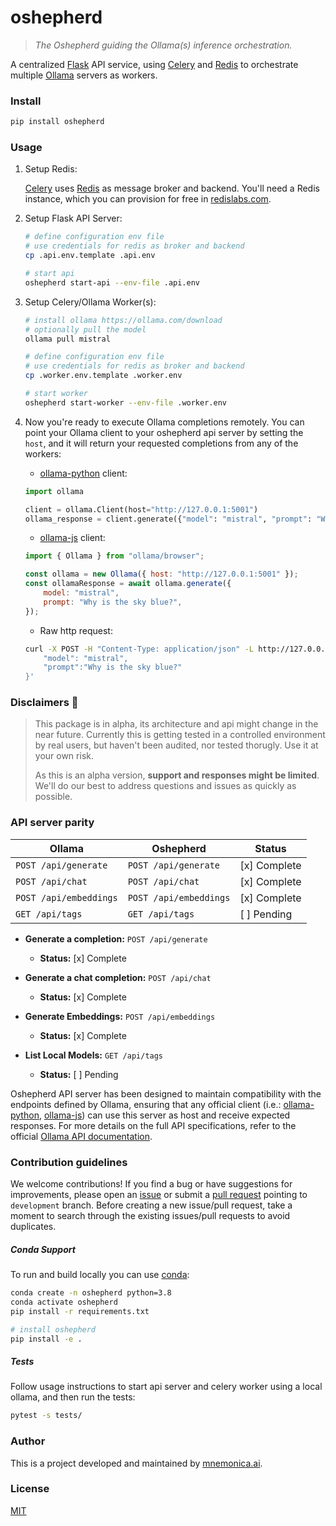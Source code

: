 # oshepherd

> _The Oshepherd guiding the Ollama(s) inference orchestration._

A centralized [Flask](https://flask.palletsprojects.com) API service, using [Celery](https://docs.celeryq.dev) and [Redis](https://redis.com) to orchestrate multiple [Ollama](https://ollama.com) servers as workers.

### Install

```sh
pip install oshepherd
```

### Usage

1. Setup Redis:

    [Celery](https://docs.celeryq.dev) uses [Redis](https://docs.celeryq.dev/en/stable/getting-started/backends-and-brokers/index.html#redis) as message broker and backend. You'll need a Redis instance, which you can provision for free in [redislabs.com](https://app.redislabs.com).

2. Setup Flask API Server:

    ```sh
    # define configuration env file
    # use credentials for redis as broker and backend
    cp .api.env.template .api.env

    # start api
    oshepherd start-api --env-file .api.env
    ```

3. Setup Celery/Ollama Worker(s):

    ```sh
    # install ollama https://ollama.com/download
    # optionally pull the model
    ollama pull mistral

    # define configuration env file
    # use credentials for redis as broker and backend
    cp .worker.env.template .worker.env

    # start worker
    oshepherd start-worker --env-file .worker.env
    ```

4. Now you're ready to execute Ollama completions remotely. You can point your Ollama client to your oshepherd api server by setting the `host`, and it will return your requested completions from any of the workers:

    * [ollama-python](https://github.com/ollama/ollama-python) client:

    ```python
    import ollama

    client = ollama.Client(host="http://127.0.0.1:5001")
    ollama_response = client.generate({"model": "mistral", "prompt": "Why is the sky blue?"})
    ```

    * [ollama-js](https://github.com/ollama/ollama-js) client:

    ```javascript
    import { Ollama } from "ollama/browser";

    const ollama = new Ollama({ host: "http://127.0.0.1:5001" });
    const ollamaResponse = await ollama.generate({
        model: "mistral",
        prompt: "Why is the sky blue?",
    });
    ```

    * Raw http request:

    ```sh
    curl -X POST -H "Content-Type: application/json" -L http://127.0.0.1:5001/api/generate/ -d '{
        "model": "mistral",
        "prompt":"Why is the sky blue?"
    }'
    ```

### Disclaimers 🚨

> This package is in alpha, its architecture and api might change in the near future. Currently this is getting tested in a controlled environment by real users, but haven't been audited, nor tested thorugly. Use it at your own risk.
>
> As this is an alpha version, **support and responses might be limited**. We'll do our best to address questions and issues as quickly as possible.

### API server parity

| Ollama | Oshepherd | Status |
|-----------------|----------------|----------|
| `POST /api/generate`| `POST /api/generate`| [x] Complete |
| `POST /api/chat`| `POST /api/chat`| [x] Complete |
| `POST /api/embeddings`| `POST /api/embeddings`| [x] Complete |
| `GET /api/tags`| `GET /api/tags`| [ ] Pending |

- **Generate a completion:** `POST /api/generate`
  - **Status:** [x] Complete

- **Generate a chat completion:** `POST /api/chat`
  - **Status:** [x] Complete

- **Generate Embeddings:** `POST /api/embeddings`
  - **Status:** [x] Complete

- **List Local Models:** `GET /api/tags`
  - **Status:** [ ] Pending

Oshepherd API server has been designed to maintain compatibility with the endpoints defined by Ollama, ensuring that any official client (i.e.: [ollama-python](https://github.com/ollama/ollama-python), [ollama-js](https://github.com/ollama/ollama-js)) can use this server as host and receive expected responses. For more details on the full API specifications, refer to the official [Ollama API documentation](https://github.com/ollama/ollama/blob/main/docs/api.md#api).

### Contribution guidelines

We welcome contributions! If you find a bug or have suggestions for improvements, please open an [issue](https://github.com/mnemonica-ai/oshepherd/issues) or submit a [pull request](https://github.com/mnemonica-ai/oshepherd/pulls) pointing to `development` branch. Before creating a new issue/pull request, take a moment to search through the existing issues/pull requests to avoid duplicates.

##### Conda Support

To run and build locally you can use [conda](https://conda.io/projects/conda/en/latest/user-guide/install/index.html):

```sh
conda create -n oshepherd python=3.8
conda activate oshepherd
pip install -r requirements.txt

# install oshepherd
pip install -e .
```

##### Tests

Follow usage instructions to start api server and celery worker using a local ollama, and then run the tests:

```sh
pytest -s tests/
```

### Author

This is a project developed and maintained by [mnemonica.ai](mnemonica.ai).

### License

[MIT](LICENSE)
